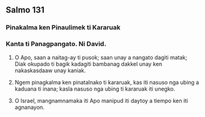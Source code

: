 Salmo 131
---------

### Pinakalma ken Pinaulimek ti Kararuak

### Kanta ti Panagpangato. Ni David.

1. O Apo, saan a naitag-ay ti pusok;
   saan unay a nangato dagiti matak;
   Diak okupado ti bagik kadagiti bambanag     dakkel unay ken nakaskasdaaw unay kaniak.
2. Ngem pinagkalma ken pinatalnako ti kararuak, kas iti nasuso nga ubing a kaduana ti inana;
   kasla nasuso nga ubing ti kararuak iti unegko.

3. O Israel, mangnamnamaka iti Apo
   manipud iti daytoy a tiempo ken iti agnanayon.
